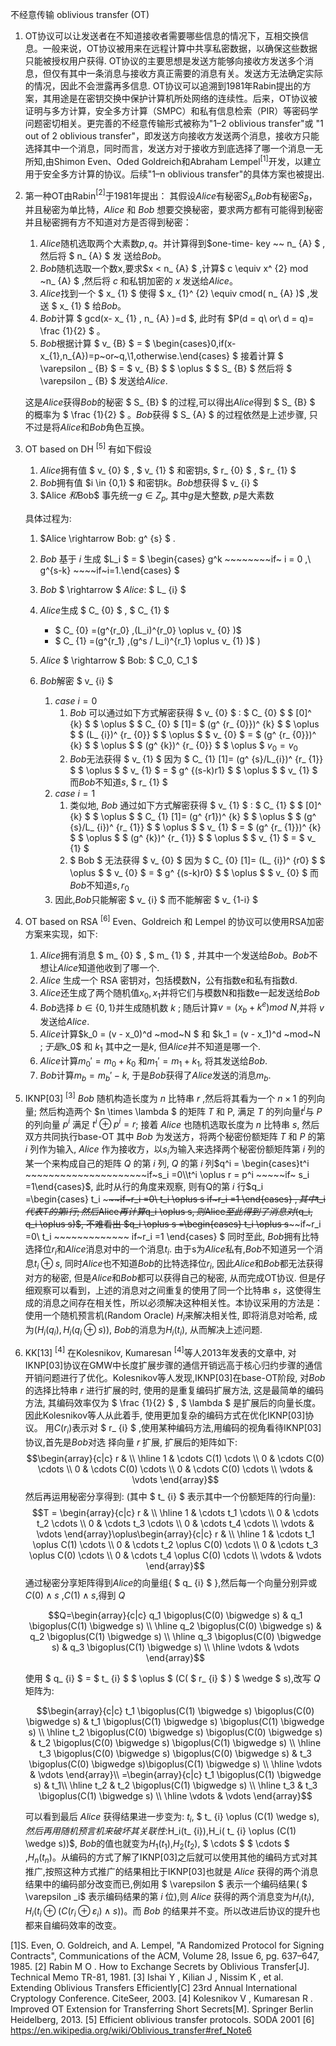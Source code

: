 不经意传输 oblivious transfer (OT) 
1. OT协议可以让发送者在不知道接收者需要哪些信息的情况下，互相交换信息。一般来说，OT协议被用来在远程计算中共享私密数据，以确保这些数据只能被授权用户获得.
OT协议的主要思想是发送方能够向接收方发送多个消息，但仅有其中一条消息与接收方真正需要的消息有关。发送方无法确定实际的情况，因此不会泄露再多信息.
OT协议可以追溯到1981年Rabin提出的方案，其用途是在密钥交换中保护计算机所处网络的连续性。后来，OT协议被证明与多方计算，安全多方计算（SMPC）和私有信息检索（PIR）等密码学问题密切相关。更完善的不经意传输形式被称为"1–2 oblivious transfer"或 "1 out of 2 oblivious transfer"，即发送方向接收方发送两个消息，接收方只能选择其中一个消息，同时而言，发送方对于接收方到底选择了哪一个消息一无所知,由Shimon Even、Oded Goldreich和Abraham Lempel$^{[1]}$开发，以建立用于安全多方计算的协议。后续"1–n oblivious transfer"的具体方案也被提出.

2. 第一种OT由Rabin$^{[2]}$于1981年提出：
其假设$Alice$有秘密$S_A$,$Bob$有秘密$S_B$，并且秘密为单比特，$Alice$ 和 $Bob$ 想要交换秘密，要求两方都有可能得到秘密并且秘密拥有方不知道对方是否得到秘密：
   1. $Alice$随机选取两个大素数$p,q$。并计算得到$one-time-  key ~~ n_ {A} $ , 然后将 $ n_ {A} $ 发
送给$Bob$。
   2. $Bob$随机选取一个数x,要求$x <  n_ {A} $ ,计算$ c \equiv  x^ {2}  mod ~n_ {A} $ ,然后将 $c$ 和私钥加密的 $x$ 发送给$Alice$。
   3. $Alice$找到一个 $ x_ {1} $ 使得 $ x_ {1}^ {2}  \equiv cmod(  n_ {A} )$ ,发送 $ x_ {1} $ 给$Bob$。
   4. $Bob$计算 $ gcd(x-  x_ {1}  ,  n_ {A}  )=d $, 此时有 $P(d = q\ or\ d = q)=  \frac {1}{2} $ 。
   5. $Bob$根据计算  $ v_ {B} $ = $ \begin{cases}0,if(x-x_{1},n_{A})=p~or~q,\\1,otherwise.\end{cases} $ 
    接着计算 $ \varepsilon _ {B} $ = $ v_ {B} $ $ \oplus $ $ S_ {B} $ 然后将 $ \varepsilon _ {B} $ 发送给$Alice$.

    这是$Alice$获得$Bob$的秘密 $ S_ {B} $ 的过程,可以得出$Alice$得到 $ S_ {B} $ 的概率为 $ \frac {1}{2} $ 。$Bob$获得 $ S_ {A} $ 的过程依然是上述步骤, 只不过是将$Alice$和$Bob$角色互换。
1. OT based on DH $^{[5]}$
   有如下假设
    1. $Alice$拥有值 $ v_ {0} $ , $ v_ {1} $ 和密钥$s$, $ r_ {0} $ , $ r_ {1} $ 
    2. $Bob$拥有值 $i \in {0,1} $ 和密钥$k$。$Bob$想获得 $ v_ {i} $ 
    3. $Alice $和$Bob$ 事先统一$g  \in  Z_p$, 其中$g$是大整数, $p$是大素数
    
    具体过程为:     

    1. $Alice  \rightarrow  Bob:  g^ {s} $ .
    2. $Bob$ 基于 $i$ 生成 $L_i $ = $ \begin{cases} g^k ~~~~~~~~if~ i = 0 ,\\ g^{s-k} ~~~~if~i=1.\end{cases} $ 
    3. $Bob$ $ \rightarrow $ $Alice$: $ L_ {i} $ 
    4. $Alice$生成 $ C_ {0} $ , $ C_ {1} $
       - $ C_ {0}  =(g^{r_0} ,(L_i)^{r_0} \oplus   v_ {0} )$ 
       - $ C_ {1}  =(g^{r_1} ,(g^s / L_i)^{r_1} \oplus   v_ {1} )$ )

    5. $Alice$ $ \rightarrow $ Bob: $ C_0, C_1 $ 
    6. $Bob$解密 $ v_ {i} $ 
        1. $case ~i=0$
            1. $Bob$ 可以通过如下方式解密获得 $ v_ {0} $ :
               $ C_ {0} $ $ [0]^ {k} $ $ \oplus $ $ C_ {0} $ [1]= $ (g^ {r_ {0}})^ {k} $ $ \oplus $ $ (L_ {i})^ {r_ {0}} $ $ \oplus $ $ v_ {0} $ = $ (g^ {r_ {0}})^ {k} $ $ \oplus $ $ (g^ {k})^ {r_ {0}} $ $ \oplus $ $v_0=v_0$
            2. $Bob$无法获得 $ v_ {1} $ 因为 $ C_ {1}  [1]=  (g^ {s}/L_{i})^ {r_ {1}} $ $ \oplus $ $ v_ {1} $ = $ g^ {(s-k)r1} $ $ \oplus $ $ v_ {1} $ 而$Bob$不知道$s$, $ r_ {1} $ 
        2. $case~ i=1$
           1. 类似地, $Bob$ 通过如下方式解密获得 $ v_ {1} $ :
            $ C_ {1} $ $ [0]^ {k} $ $ \oplus $ $ C_ {1}  [1]=  (g^ {r1})^ {k} $ $ \oplus $ $ (g^ {s}/L_ {i})^ {r_ {1}} $ $ \oplus $ $ v_ {1} $ = $ (g^ {r_ {1}})^ {k} $ $ \oplus $ $ (g^ {k})^ {r_ {1}} $ $ \oplus $ $ v_ {1} $ = $ v_ {1} $ 
           2. $ Bob $ 无法获得 $ v_ {0} $ 因为 $ C_ {0}  [1]=  (L_ {i})^ {r0} $ $ \oplus $ $ v_ {0} $ = $ g^ {(s-k)r0} $ $ \oplus $ $ v_ {0} $ 而$Bob$不知道$s,r_0$
        3. 因此,$Bob$只能解密 $ v_ {i} $ 而不能解密 $ v_ {1-i} $ 

4. OT based on RSA $^{[6]}$
    Even、Goldreich 和 Lempel 的协议可以使用RSA加密方案来实现，如下:
    1. $Alice$拥有消息 $ m_ {0} $ , $ m_ {1} $ , 并其中一个发送给$Bob$。$Bob$不想让$Alice$知道他收到了哪一个.
    2. $Alice$ 生成一个 RSA 密钥对，包括模数N，公有指数e和私有指数d.
    3. $Alice$还生成了两个随机值$x_{0},x_{1}$并将它们与模数N和指数e一起发送给$Bob$
    4. $Bob$选择 $b\in \{0,1\}$并生成随机数 $k$ ; 随后计算$v = (x_b + k^e) mod~ N$,并将 $v$ 发送给$Alice$.
    5. $Alice$计算$k_0 = (v - x_0)^d ~mod~N $ 和 $k_1 = (v - x_1)^d ~mod~N $; 于是$k_0$ 和 $k_1$ 其中之一是$k$, 但$Alice$并不知道是哪一个.
    6. $Alice$计算$m_0' = m_0 + k_0$ 和$m_1' = m_1 + k_1$, 将其发送给$Bob$.
    7. $Bob$计算$m_b = m_b' - k$, 于是$Bob$获得了$Alice$发送的消息$m_b$.
5. IKNP[03] $^{[3]}$
    $Bob$ 随机构造长度为 $n$ 比特串 $r$ ​,然后将其看为一个 $n \times 1$ 的列向量; 然后构造两个 $n \times \lambda $ 的矩阵 $T$ 和 P, 满足 $T$ 的列向量$t^i$与 $P$ 的列向量 $p^i$ 满足 $t^i \oplus p^i = r$;
    接着 $Alice$ 也随机选取长度为 $n$ 比特串 $s$, 然后双方共同执行base-OT 其中 $Bob$ 为发送方，将两个秘密份额矩阵 $T$ 和 $P$ 的第 $i$ 列作为输入, $Alice$ 作为接收方，以$s_i$为输入来选择两个秘密份额矩阵第 $i$ 列的某一个来构成自己的矩阵 $Q$ 的第 $i$ 列, $Q$ 的第 $i$ 列$q^i = \begin{cases}t^i ~~~~~~~~~~~~~~~~~~~~~if~s_i =0\\t^i \oplus r = p^i ~~~~~if~ s_i =1\end{cases}$,
     此时从行的角度来观察, 则有Q的第 $i$ 行$q_i =\begin{cases}
        t_i ~~~~~~~~~~~~~if~r_i =0\\
        t_i \oplus s~~~~~~ if~r_i =1
    \end{cases} $, 其中$t_i$代表T的第i行; 
    然后$Alice$再计算$q_i \oplus s$, 则$Alice$至此得到了消息对$(q_i, q_i \oplus s)$, 不难看出
    $q_i \oplus s  =\begin{cases}
        t_i \oplus s~~~~~~if~r_i =0\\
        t_i ~~~~~~~~~~~~~ if~r_i =1
    \end{cases} $
    同时至此, $Bob$拥有比特选择位$r_i$和$Alice$消息对中的一个消息$t_i$.
    由于s为$Alice$私有,$Bob$不知道另一个消息$t_i \oplus s$, 同时$Alice$也不知道$Bob$的比特选择位$r_i$, 因此$Alice$和$Bob$都无法获得对方的秘密, 但是$Alice$和$Bob$都可以获得自己的秘密, 从而完成OT协议.
    但是仔细观察可以看到，上述的消息对之间重复的使用了同一个比特串 $s$，这使得生成的消息之间存在相关性，所以必须解决这种相关性。本协议采用的方法是：使用一个随机预言机(Random Oracle) $H_i$来解决相关性, 即将消息对哈希, 成为$(H_i(q_i), H_i(q_i \oplus s))$, $Bob$的消息为$H_i(t_i)$, 从而解决上述问题.
6. KK[13] $^{[4]}$
    在Kolesnikov, Kumaresan $^{[4]}$等人2013年发表的文章中, 对 IKNP[03]协议在GMW中长度扩展步骤的通信开销远高于核心归约步骤的通信开销问题进行了优化。Kolesnikov等人发现,IKNP[03]在base-OT阶段, 对$Bob$的选择比特串 $r$ 进行扩展的时, 使用的是重复编码扩展方法, 这是最简单的编码方法, 其编码效率仅为 $ \frac {1}{2} $ , $ \lambda $ 是扩展后的向量长度。因此Kolesnikov等人从此着手, 使用更加复杂的编码方式在优化IKNP[03]协议。
    用$C(  r_ {i}  )$表示对 $ r_ {i} $ ,使用某种编码方法,用编码的视角看待IKNP[03]协议,首先是$Bob$对选
    择向量 $r$ 扩展, 扩展后的矩阵如下:
    $$\begin{array}{c|c}
    r & \\
    \hline 1 & \cdots C(1) \cdots \\
    0 & \cdots C(0) \cdots \\
    0 & \cdots C(0) \cdots \\
    0 & \cdots C(0) \cdots \\
    \vdots & \vdots
    \end{array}$$
    然后再运用秘密分享得到: (其中 $ t_ {i} $ 表示其中一个份额矩阵的行向量):
    $$T = \begin{array}{c|c}
    r & \\
    \hline 1 & \cdots t_1 \cdots \\
    0 & \cdots t_2 \cdots \\
    0 & \cdots t_3 \cdots \\
    0 & \cdots t_4 \cdots \\
    \vdots & \vdots
    \end{array}\oplus\begin{array}{c|c}
    r & \\
    \hline 1 & \cdots t_1 \oplus C(1) \cdots \\
    0 & \cdots t_2 \oplus C(0) \cdots \\
    0 & \cdots t_3 \oplus C(0) \cdots \\
    0 & \cdots t_4 \oplus C(0) \cdots \\
    \vdots & \vdots
    \end{array}$$
    通过秘密分享矩阵得到$Alice$的向量组{ $ q_ {i} $ },然后每一个向量分别异或$C(0)  \wedge  s$ ,$C(1)  \wedge  s$,得到 $Q$

    $$Q=\begin{array}{c|c}
    q_1 \bigoplus(C(0) \bigwedge s) & q_1 \bigoplus(C(1) \bigwedge s) \\
    \hline q_2 \bigoplus(C(0) \bigwedge s) & q_2 \bigoplus(C(1) \bigwedge s) \\
    \hline q_3 \bigoplus(C(0) \bigwedge s) & q_3 \bigoplus(C(1) \bigwedge s) \\
    \hline \vdots & \vdots
    \end{array}$$

    使用 $ q_ {i} $ = $ t_ {i} $ $ \oplus $ (C( $ r_ {i} $ ) $ \wedge $ s),改写 $Q$ 矩阵为:
    
    $$\begin{array}{c|c}
    t_1 \bigoplus(C(1) \bigwedge s) \bigoplus(C(0) \bigwedge s) & t_1 \bigoplus(C(1) \bigwedge s) \bigoplus(C(1) \bigwedge s) \\
    \hline t_2 \bigoplus(C(0) \bigwedge s) \bigoplus(C(0) \bigwedge s) & t_2 \bigoplus(C(0) \bigwedge s) \bigoplus(C(1) \bigwedge s) \\
    \hline t_3 \bigoplus(C(0) \bigwedge s) \bigoplus(C(0) \bigwedge s) & t_3 \bigoplus(C(0) \bigwedge s)\bigoplus(C(1) \bigwedge s) \\
    \hline \vdots & \vdots
    \end{array}\\
    =\begin{array}{c|c}
    t_1 \bigoplus(C(1) \bigwedge s) & t_1\\
    \hline t_2 & t_2 \bigoplus(C(1) \bigwedge s) \\
    \hline t_3  & t_3 \bigoplus(C(1) \bigwedge s) \\
    \hline \vdots & \vdots
    \end{array}$$

    可以看到最后 $Alice$ 获得结果进一步变为: $t_i$, $ t_ {i}  \oplus  (C(1)  \wedge  s)$,然后再用随机预言机来破坏其关联性:$H_i(t_ {i})$,$H_i(  t_ {i}   \oplus  (C(1)  \wedge  s))$, $Bob$的值也就变为$H_1( t_ {1} )$,$H_2(  t_ {2}  )$, $ \cdots $ $ \cdots $ ,$H_n(  t_ {n}  )$。从编码的方式了解了IKNP[03]之后就可以使用其他的编码方式对其推广,按照这种方式推广的结果相比于IKNP[03]也就是 $Alice$ 获得的两个消息结果中的编码部分改变而已,例如用 $ \varepsilon $ 表示一个编码结果( $ \varepsilon _i$  表示编码结果的第 $i$ 位),则 $Alice$ 获得的两个消息变为$H_i(  t_ {i}  ),H_i(  t_ {i} \oplus  (C(  r_{i}  \oplus  \varepsilon _ {i}  )  \wedge s ))$。而 $Bob$ 的结果并不变。所以改进后协议的提升也都来自编码效率的改变。

[1]S. Even, O. Goldreich, and A. Lempel, "A Randomized Protocol for Signing Contracts", Communications of the ACM, Volume 28, Issue 6, pg. 637–647, 1985.
[2] Rabin M O . How to Exchange Secrets by Oblivious Transfer[J]. Technical Memo TR-81, 1981.
[3] Ishai Y , Kilian J , Nissim K , et al. Extending Oblivious Transfers Efficiently[C] 23rd Annual International Cryptology Conference. CiteSeer, 2003.
[4] Kolesnikov V , Kumaresan R . Improved OT Extension for Transferring Short Secrets[M]. Springer Berlin Heidelberg, 2013.
[5] Efficient oblivious transfer protocols. SODA 2001
[6] https://en.wikipedia.org/wiki/Oblivious_transfer#ref_Note6